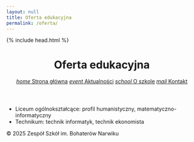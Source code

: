 ```yaml
---
layout: null
title: Oferta edukacyjna
permalink: /oferta/
---
```


<!DOCTYPE html>
<html lang="pl">
<head>
  {% include head.html %}
  <title>Oferta | {{ site.title }}</title>
</head>
<body>
  <header>
    <h1>Oferta edukacyjna</h1>
    <nav>
      <a href="/"><i class="material-icons">home</i> Strona główna</a>
      <a href="/aktualnosci"><i class="material-icons">event</i> Aktualności</a>
      <a href="/o-szkole"><i class="material-icons">school</i> O szkole</a>
      <a href="/kontakt"><i class="material-icons">mail</i> Kontakt</a>
    </nav>
  </header>
  <main>
    <section class="mdc-card">
      <ul>
        <li>Liceum ogólnokształcące: profil humanistyczny, matematyczno-informatyczny</li>
        <li>Technikum: technik informatyk, technik ekonomista</li>
      </ul>
    </section>
  </main>
  <footer>
    &copy; 2025 Zespół Szkół im. Bohaterów Narwiku
  </footer>
</body>
</html>
